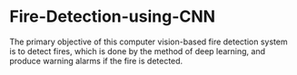 # Fire-Detection-using-CNN
The primary objective of this computer vision-based fire detection system is to detect fires, which is  done by the method of deep learning, and produce warning alarms if the fire is detected.
